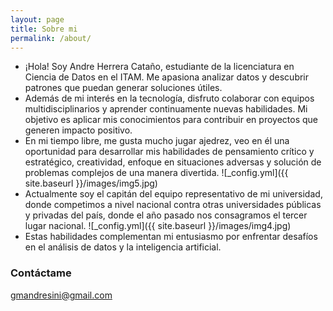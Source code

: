 ```yaml
---
layout: page
title: Sobre mi
permalink: /about/
---
```


* ¡Hola! Soy Andre Herrera Cataño, estudiante de la licenciatura en Ciencia de Datos en el ITAM. Me apasiona analizar datos y descubrir patrones que puedan generar soluciones útiles. 
* Además de mi interés en la tecnología, disfruto colaborar con equipos multidisciplinarios y aprender continuamente nuevas habilidades. Mi objetivo es aplicar mis conocimientos para contribuir en proyectos que generen impacto positivo.
* En mi tiempo libre, me gusta mucho jugar ajedrez, veo en él una oportunidad para desarrollar mis habilidades de pensamiento crítico y estratégico, creatividad, enfoque en situaciones adversas y solución de problemas complejos de una manera divertida.
![_config.yml]({{ site.baseurl }}/images/img5.jpg)
* Actualmente soy el capitán del equipo representativo de mi universidad, donde competimos a nivel nacional contra otras universidades públicas y privadas del país, donde el año pasado nos consagramos el tercer lugar nacional.
![_config.yml]({{ site.baseurl }}/images/img4.jpg)
* Estas habilidades complementan mi entusiasmo por enfrentar desafíos en el análisis de datos y la inteligencia artificial.


### Contáctame

[gmandresini@gmail.com](gmandresini@gmail.com)
